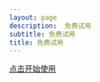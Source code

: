 ```yaml
---
layout: page
description:  免费试用
subtitle: 免费试用
title: 免费试用
---
```


<a href="https://lic.keeyuu.com" target="_blank">点击开始使用</a>